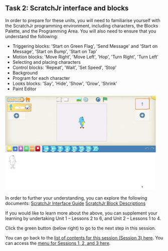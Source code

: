 ## Task 2: ScratchJr interface and blocks
In order to prepare for these units, you will need to familiarise yourself with the ScratchJr programming environment, including characters, the Blocks Palette, and the Programming Area. You will also need to ensure that you understand the following:
+ Triggering blocks: 'Start on Green Flag', 'Send Message' and 'Start on Message', 'Start on Bump', 'Start on Tap'
+ Motion blocks: 'Move Right', 'Move Left', 'Hop', 'Turn Right', 'Turn Left'
+ Selecting and placing characters
+ Control blocks: 'Repeat', 'Wait', 'Set Speed', 'Stop'
+ Background
+ Program for each character
+ Looks blocks: 'Say', 'Hide', 'Show', 'Grow', 'Shrink'
+ Paint Editor

![Modelling ScratchJr interface](images/ks1storytelling-ScratchJrInterface.gif)

In order to further your understanding, you can explore the following documents: 
[ScratchJr Interface Guide](https://www.scratchjr.org/pdfs/scratchjr-interface-guide.pdf) 
[ScratchJr Block Descriptions](https://www.scratchjr.org/pdfs/block-descriptions.pdf)

If you would like to learn more about the above, you can supplement your learning by undertaking Unit 1 – Lessons 2 to 6, and Unit 2 – Lessons 1 to 4.

Click the green button (below right) to go to the next step in this session.

You can go back to the [list of contents for this session (Session 3) here](https://projects.raspberrypi.org/en/projects/KS1StorytellingTraining_Session3_GBICi1b).
You can access the [menu for Sessions 1, 2, and 3 here](https://projects.raspberrypi.org/en/pathways/ks1-storytellingtraining-gbici1b).
